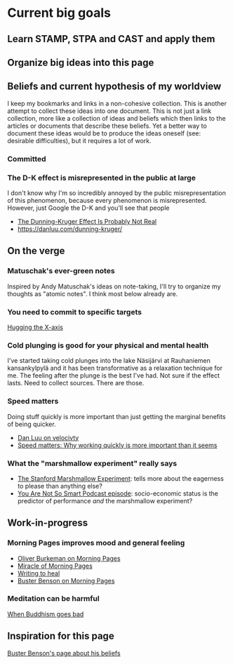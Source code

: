 # Current big goals

## Learn STAMP, STPA and CAST and apply them

## Organize big ideas into this page

## Beliefs and current hypothesis of my worldview

I keep my bookmarks and links in a non-cohesive collection. This is another
attempt to collect these ideas into one document. This is not just a link
collection, more like a collection of ideas and beliefs which then links to the
articles or documents that describe these beliefs. Yet a better way to document
these ideas would be to produce the ideas oneself (see: desirable
difficulties), but it requires a lot of work.

### Committed

### The D-K effect is misrepresented in the public at large

I don't know why I'm so incredibly annoyed by the public misrepresentation of
this phenomenon, because every phenomenon is misrepresented. However, just
Google the D-K and you'll see that people 

- [The Dunning-Kruger Effect Is Probably Not Real](https://www.mcgill.ca/oss/article/critical-thinking/dunning-kruger-effect-probably-not-real)
- https://danluu.com/dunning-kruger/

## On the verge

### Matuschak's ever-green notes

Inspired by Andy Matuschak's ideas on note-taking, I'll try to organize
my thoughts as "atomic notes". I think most below already are. 

### You need to commit to specific targets

[Hugging the X-axis](https://perell.com/essay/hugging-the-x-axis/?utm_source=pocket_shared)

### Cold plunging is good for your physical and mental health

I've started taking cold plunges into the lake Näsijärvi at Rauhaniemen
kansankylpylä and it has been transformative as a relaxation technique for me.
The feeling after the plunge is the best I've had. Not sure if the effect
lasts. Need to collect sources. There are those.

### Speed matters

Doing stuff quickly is more important than just getting the marginal benefits
of being quicker.

- [Dan Luu on velocivty](https://danluu.com/productivity-velocity/)
- [Speed matters: Why working quickly is more important than it
  seems](https://jsomers.net/blog/speed-matters)

### What the "marshmallow experiment" really says

- [The Stanford Marshmallow
  Experiment](https://hotelconcierge.tumblr.com/post/113360634364/the-stanford-marshmallow-prison-experiment):
  tells more about the eagerness to please than anything else?
- [You Are Not So Smart Podcast
  episode](https://youarenotsosmart.com/2019/05/27/yanss-154-the-marshmallow-replication/):
  socio-economic status is the predictor of performance _and_ the marshmallow
  experiment?


## Work-in-progress

### Morning Pages improves mood and general feeling

- [Oliver Burkeman on Morning
Pages](https://www.theguardian.com/lifeandstyle/2014/oct/03/morning-pages-change-your-life-oliver-burkeman)
- [Miracle of Morning
  Pages](https://www.amazon.com/The-Miracle-Morning-Pages-Everything-ebook/dp/B00DIQ9K40)
- [Writing to heal](https://www.apa.org/monitor/jun02/writing)
- [Buster Benson on Morning
  Pages](https://betterhumans.pub/better-than-meditation-12532d29f6cd)

### Meditation can be harmful

[When Buddhism goes bad](https://danlawton.substack.com/p/when-buddhism-goes-bad)

## Inspiration for this page


[Buster Benson's page about his beliefs](https://github.com/busterbenson/public/blob/master/book-of-beliefs.md)




